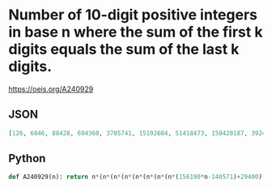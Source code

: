 # Number of 10\-digit positive integers in base n where the sum of the first k digits equals the sum of the last k digits\.
https://oeis.org/A240929
## JSON
```JSON
[126, 6046, 88428, 694360, 3705741, 15192604, 51418473, 150420187, 392406145, 933294637, 2056947827, 4253047045, 8329101326, 15566783605, 27934647638, 48371293570, 81155221112, 132379936520, 210555362990, 327359243694, 498565022483, 745175639274, 1094795785319]
```
## Python
```Python
def A240929(n): return n*(n*(n*(n*(n*(n*(n*(n*(156190*n-140571)+29400)-30870)+3990)-8379)-3100)-1620)-5040)//362880 # _Chai Wah Wu_, May 08 2024
```
